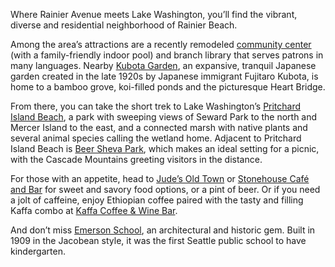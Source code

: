 <span class="dropcap">W</span>here Rainier Avenue meets Lake Washington, you’ll find the vibrant, diverse and residential neighborhood of Rainier Beach.

Among the area’s attractions are a recently remodeled [community center](http://www.seattle.gov/parks/find/centers/rainier-beach-community-center) (with a family-friendly indoor pool) and branch library that serves patrons in many languages. Nearby [Kubota Garden](http://www.seattle.gov/parks/find/parks/kubota-garden), an expansive, tranquil Japanese garden created in the late 1920s by Japanese immigrant Fujitaro Kubota, is home to a bamboo grove, koi-filled ponds and the picturesque Heart Bridge.
 
From there, you can take the short trek to Lake Washington’s [Pritchard Island Beach](http://www.seattle.gov/parks/find/parks/pritchard-island-beach), a park with sweeping views of Seward Park to the north and Mercer Island to the east, and a connected marsh with native plants and several animal species calling the wetland home. Adjacent to Pritchard Island Beach is [Beer Sheva Park](https://www.seattle.gov/parks/find/parks/beer-sheva-park), which makes an ideal setting for a picnic, with the Cascade Mountains greeting visitors in the distance.

For those with an appetite, head to [Jude’s Old Town](https://www.facebook.com/JudesOldTown) or [Stonehouse Café and Bar](http://www.thestonehousecafe.com/) for sweet and savory food options, or a pint of beer. Or if you need a jolt of caffeine, enjoy Ethiopian coffee paired with the tasty and filling Kaffa combo at [Kaffa Coffee & Wine Bar](http://www.kaffacoffee.net/p/welcome.html).
 
And don’t miss [Emerson School](http://emersones.seattleschools.org/), an architectural and historic gem. Built in 1909 in the Jacobean style, it was the first Seattle public school to have kindergarten.